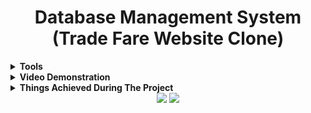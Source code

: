 <h1 align="center">Database Management System (Trade Fare Website Clone)</h1>
  

<details><summary><b>Tools</b></summary>
</br>

|    | Technologies Used                                                                                                                                                      |
|----|------------------------------------------------------------------------------------------------------------------------------------------------------------------------|
| 1. | HTML , CSS , JS, BOOTSTRAP for frontend                                                                                                                          |
| 2. | MySQL for storing data                                                                                                                                          |
| 3. | Node.js and Express for backend                                                                                                                                    |
| 4. | EJS (Embedded Javascript Templating) for dynamic rendering of data(database) to frontend                                                                                                                                   |
| 5. | Charts.js for graphs                                                                                                                                       |

</details>   
  
<details><summary><b>Video Demonstration</b></summary>
</br>
<h4>Dashboard</h4>
<img class="center" alt="Dashboard" src="Videos/dashboard.gif"> </img></br></br>
<h4>Adding new data and reflecting the same on Database. </h4>
<img class="center" alt="Add" src="Videos/add.gif"></img></br></br>
<h4>Updating the existing data and reflecting the same on Database.</h4>
<img center="Update" src="Videos/update.gif"></img>
<h4>Deleting the data and reflecting the same on Database.</h4>
<img center="Delete" src="Videos/delete.gif"></img>
</details>      

<details><summary><b>Things Achieved During The Project  </b></summary>
</br>

|    | Things Achieved During The Project                                                                                                                                     |
|----|------------------------------------------------------------------------------------------------------------------------------------------------------------------------|
| 1. | Learnt to make er diagram and database from scrap                                                                                                                                    |
| 2. | Connected all the tables in proper format and implemented it using MySQL                                                                                                    |
| 3. | Implemented backend using Node.js, Express(Node.js Framework)                                                                                                                          |
| 4. | Connected database with Node.js, Express (backend) using JS                                                                                                                          |
| 5. | Used EJS templating for dynamic rendering of data from database to frontend                                                                                                                        | 
| 6. | Implemented all the CRUD operations i.e. add , update , delete operations                                                                                              |     
| 7. | Learned dynamic plotting of graphs in frontend using Charts.js                                                                                             |     |
</details> 

<div align="center">
  <img src="https://forthebadge.com/images/badges/built-with-love.svg" />
  <img src="https://forthebadge.com/images/badges/built-by-developers.svg" />
</div>
